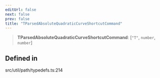 ```yaml
---
editUrl: false
next: false
prev: false
title: "TParsedAbsoluteQuadraticCurveShortcutCommand"
---
```


> **TParsedAbsoluteQuadraticCurveShortcutCommand**: [`"T"`, `number`, `number`]

## Defined in

src/util/path/typedefs.ts:214

